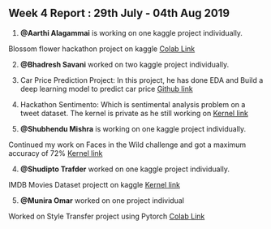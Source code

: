 ## Week 4 Report : 29th July - 04th Aug 2019

1. **@Aarthi Alagammai**  is working on one kaggle project individually.

Blossom flower hackathon project on kaggle 
[Colab Link](https://colab.research.google.com/drive/1SEUb2Keru4ZDjan_zx1ZrS_U8yXNSX2n)


2. **@Bhadresh Savani** worked on two kaggle project individually.

1. Car Price Prediction Project: In this project, he has done EDA and Build a deep learning model to predict car price 
[Github link](https://github.com/bhadreshpsavani/Car-Price-Prediction-/blob/master/CarPricePredictionWithNN.ipynb)
2. Hackathon Sentimento: Which is sentimental analysis problem on a tweet dataset. The kernel is private as he still working on
[Kernel link](https://www.kaggle.com/bhadreshsavani/aaryasentimentalanalysiswithtweets/edit)


3. **@Shubhendu Mishra** is working on one kaggle project individually.

Continued my work on Faces in the Wild challenge and got a maximum accuracy of 72%
[Kernel link](https://www.kaggle.com/shubhendumishra/modified-siamese-network-pytorch)


4. **@Shudipto Trafder** worked on one kaggle project individually.

IMDB Movies Dataset projectt on kaggle 
[Kernel link](https://www.kaggle.com/iamsdt/kernelc37470a4aa)

5. **@Munira Omar** worked on one project individual

Worked on Style Transfer project using Pytorch
[Colab Link](https://colab.research.google.com/drive/1Y0OUNSUIKxU8K1S5wh-FjHvo6wFocGTj)





